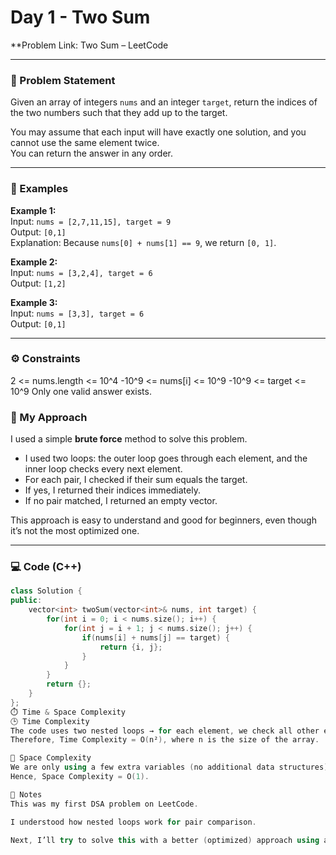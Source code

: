 # Day 1 - Two Sum

**Problem Link: Two Sum – LeetCode

---

### 🧩 Problem Statement
Given an array of integers `nums` and an integer `target`, return the indices of the two numbers such that they add up to the target.

You may assume that each input will have exactly one solution, and you cannot use the same element twice.  
You can return the answer in any order.

---

### 📘 Examples

**Example 1:**  
Input: `nums = [2,7,11,15], target = 9`  
Output: `[0,1]`  
Explanation: Because `nums[0] + nums[1] == 9`, we return `[0, 1]`.

**Example 2:**  
Input: `nums = [3,2,4], target = 6`  
Output: `[1,2]`

**Example 3:**  
Input: `nums = [3,3], target = 6`  
Output: `[0,1]`

---

### ⚙️ Constraints
2 <= nums.length <= 10^4
-10^9 <= nums[i] <= 10^9
-10^9 <= target <= 10^9
Only one valid answer exists.



### 💭 My Approach
I used a simple **brute force** method to solve this problem.  
- I used two loops: the outer loop goes through each element, and the inner loop checks every next element.  
- For each pair, I checked if their sum equals the target.  
- If yes, I returned their indices immediately.  
- If no pair matched, I returned an empty vector.  

This approach is easy to understand and good for beginners, even though it’s not the most optimized one.

---

### 💻 Code (C++)
```cpp
class Solution {
public:
    vector<int> twoSum(vector<int>& nums, int target) {
        for(int i = 0; i < nums.size(); i++) {
            for(int j = i + 1; j < nums.size(); j++) {
                if(nums[i] + nums[j] == target) {
                    return {i, j};
                }
            }
        }
        return {};
    }
};
⏱️ Time & Space Complexity
🕒 Time Complexity
The code uses two nested loops → for each element, we check all other elements after it.
Therefore, Time Complexity = O(n²), where n is the size of the array.

💾 Space Complexity
We are only using a few extra variables (no additional data structures).
Hence, Space Complexity = O(1).

📝 Notes
This was my first DSA problem on LeetCode.

I understood how nested loops work for pair comparison.

Next, I’ll try to solve this with a better (optimized) approach using a hash map.
